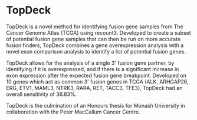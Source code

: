 # TopDeck
TopDeck is a novel method for identifying fusion gene samples from The Cancer Genome Atlas (TCGA) using recount3. Developed to create a subset of potential fusion gene samples that can then be run on more accurate fusion finders, TopDeck combines a gene overexpression analysis with a novel exon comparison analysis to identify a list of potential fusion genes. 

TopDeck allows for the analysis of a single 3' fusion gene partner, by identifying if it is overexpressed, and if there is a significant increase in exon expression after the expected fusion gene breakpoint. Developed on 10 genes which act as common 3' fusion genes in TCGA (ALK, ARHGAP26, ERG, ETV1, MAML3, NTRK3, RARA, RET, TACC3, TFE3), TopDeck had an overall sensitivity of 36.83%.

TopDeck is the culmination of an Honours thesis for Monash University in collaboration with the Peter MacCallum Cancer Centre.
